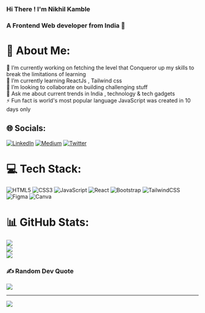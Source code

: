 <h3>Hi There ! I'm Nikhil Kamble</h3>
<h3>A Frontend Web developer from India 🌟</h3>

# 💫 About Me:
🔭 I’m currently working on fetching the level that Conqueror up my skills to break the limitations of learning<br>🌱 I’m currently learning ReactJs , Tailwind css<br>👯 I’m looking to collaborate on building challenging stuff<br>💬 Ask me about current trends in India , technology & tech gadgets<br>⚡ Fun fact is world's most popular language JavaScript was created in 10 days only


## 🌐 Socials:
[![LinkedIn](https://img.shields.io/badge/LinkedIn-%230077B5.svg?logo=linkedin&logoColor=white)](https://linkedin.com/in/nikhilkamble-) [![Medium](https://img.shields.io/badge/Medium-12100E?logo=medium&logoColor=white)](https://medium.com/@@kamblenikhil7378) [![Twitter](https://img.shields.io/badge/Twitter-%231DA1F2.svg?logo=Twitter&logoColor=white)](https://twitter.com/Nikhil_7378) 

# 💻 Tech Stack:
![HTML5](https://img.shields.io/badge/html5-%23E34F26.svg?style=for-the-badge&logo=html5&logoColor=white) ![CSS3](https://img.shields.io/badge/css3-%231572B6.svg?style=for-the-badge&logo=css3&logoColor=white) ![JavaScript](https://img.shields.io/badge/javascript-%23323330.svg?style=for-the-badge&logo=javascript&logoColor=%23F7DF1E) ![React](https://img.shields.io/badge/react-%2320232a.svg?style=for-the-badge&logo=react&logoColor=%2361DAFB) ![Bootstrap](https://img.shields.io/badge/bootstrap-%23563D7C.svg?style=for-the-badge&logo=bootstrap&logoColor=white) ![TailwindCSS](https://img.shields.io/badge/tailwindcss-%2338B2AC.svg?style=for-the-badge&logo=tailwind-css&logoColor=white) 	![Figma](https://img.shields.io/badge/figma-%23F24E1E.svg?style=for-the-badge&logo=figma&logoColor=white) ![Canva](https://img.shields.io/badge/Canva-%2300C4CC.svg?style=for-the-badge&logo=Canva&logoColor=white)
# 📊 GitHub Stats:
![](https://github-readme-stats.vercel.app/api?username=nikhilkamble02&theme=tokyonight&hide_border=false&include_all_commits=false&count_private=false)<br/>
![](https://github-readme-streak-stats.herokuapp.com/?user=nikhilkamble02&theme=tokyonight&hide_border=false)<br/>
![](https://github-readme-stats.vercel.app/api/top-langs/?username=nikhilkamble02&theme=tokyonight&hide_border=false&include_all_commits=false&count_private=false&layout=compact)

### ✍️ Random Dev Quote
![](https://quotes-github-readme.vercel.app/api?type=horizontal&theme=radical)

---
[![](https://visitcount.itsvg.in/api?id=nikhilkamble02&icon=0&color=0)](https://visitcount.itsvg.in)

<!-- Proudly created with GPRM ( https://gprm.itsvg.in ) -->
